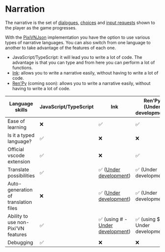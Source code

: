 # Narration

The narrative is the set of [dialogues](/start/dialogue.md), [choices](/start/choices.md) and [input requests](/start/input.md) shown to the player as the game progresses.

With the [PixiVNJson](/advanced/pixi-vn-json.md) implementation you have the option to use various types of narrative languages. You can also switch from one language to another to take advantage of the features of each one.

* JavaScript/TypeScript: it will lead you to write a lot of code. The advantage is that you can type and from here you can perform a lot of functions.
* [Ink](/ink/ink.md): allows you to write a narrative easily, without having to write a lot of code.
* [Ren'Py](/renpy/renpy.md) (coming soon): allows you to write a narrative easily, without having to write a lot of code.

| Language skills | JavaScript/TypeScript | Ink | Ren'Py (Under development) |
|---|---|---|---|
| Ease of learning | ❌ | ✅ | ✅ |
| Is it a typed language? | ✅ | ❌ | ❌ |
| Official vscode extension | ✅ | ❌ | ✅ |
| Translate possibilities | ✅ | ✅ ([Under development](https://github.com/DRincs-Productions/pixi-vn-ink/issues/50)) | ✅ (Under development) |
| Auto-generation of translation files | ❌ | ✅ ([Under development](https://github.com/DRincs-Productions/pixi-vn-json/issues/3)) | ✅ (Under development) |
| Ability to use non-Pixi’VN features | ✅ | ✅ (using # - [Under development](https://github.com/DRincs-Productions/pixi-vn-ink/issues/51)) | ✅ (using $ - Under development) |
| Debugging | ✅ | ❌ | ❌ |
